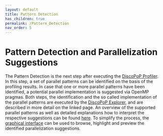 ```yaml
---
layout: default
title: Pattern Detection
has_children: true
permalink: /Pattern_Detection
nav_order: 5
---
```


# Pattern Detection and Parallelization Suggestions
The Pattern Detection is the next step after executing the [DiscoPoP Profiler](../Profiling/Profiling.md).
In this step, a set of parallel patterns can be identified on the basis of the profiling results.
In case that one or more parallel patterns have been identified, a potential parallel implementation is suggested via OpenMP pragmas.
Both steps, the identification and the so called implementation of the parallel patterns are executed by the [DiscoPoP Explorer](DiscoPoP_Explorer.md), and are described in more detail on the linked page.
An overview of the supported parallel patterns as well as detailed explanations how to interpret the respective suggestions can be found [here](Patterns/Patterns.md).
To simplify the process, the [graphical interface](../Tutorials/Configuration_Wizard.md) can be used to browse, highlight and preview the identified parallelization suggestions.
